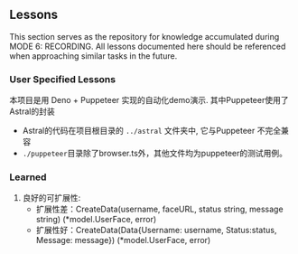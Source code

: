 ## Lessons

This section serves as the repository for knowledge accumulated during MODE 6: RECORDING. All lessons documented here should be referenced when approaching similar tasks in the future.

### User Specified Lessons
本项目是用 Deno + Puppeteer 实现的自动化demo演示. 其中Puppeteer使用了Astral的封装
- Astral的代码在项目根目录的 `../astral` 文件夹中, 它与Puppeteer 不完全兼容
- `./puppeteer`目录除了browser.ts外，其他文件均为puppeteer的测试用例。

### Learned

1. 良好的可扩展性:
    - 扩展性差：CreateData(username, faceURL, status string, message string) (*model.UserFace, error) 
    - 扩展性好：CreateData(Data{Username: username, Status:status, Message: message}) (*model.UserFace, error) 

  
